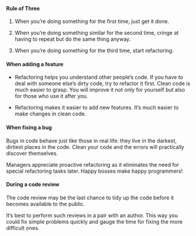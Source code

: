 #### Rule of Three

1.  When you’re doing something for the first time, just get it done.
    
2.  When you’re doing something similar for the second time, cringe at having to repeat but do the same thing anyway.
    
3.  When you’re doing something for the third time, start refactoring.
    

#### When adding a feature

-   Refactoring helps you understand other people’s code. If you have to deal with someone else’s dirty code, try to refactor it first. Clean code is much easier to grasp. You will improve it not only for yourself but also for those who use it after you.
    
-   Refactoring makes it easier to add new features. It’s much easier to make changes in clean code.
    

#### When fixing a bug

Bugs in code behave just like those in real life: they live in the darkest, dirtiest places in the code. Clean your code and the errors will practically discover themselves.

Managers appreciate proactive refactoring as it eliminates the need for special refactoring tasks later. Happy bosses make happy programmers!

#### During a code review

The code review may be the last chance to tidy up the code before it becomes available to the public.

It’s best to perform such reviews in a pair with an author. This way you could fix simple problems quickly and gauge the time for fixing the more difficult ones.
